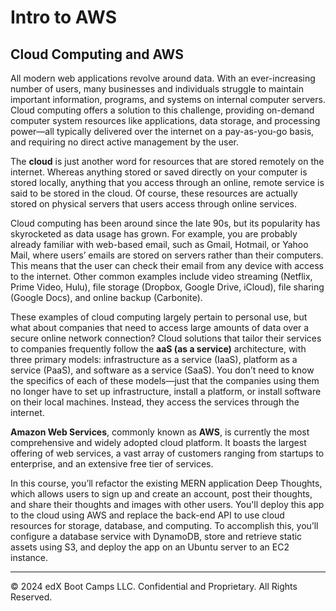 # Intro to AWS

## Cloud Computing and AWS

All modern web applications revolve around data. With an ever-increasing number of users, many businesses and individuals struggle to maintain important information, programs, and systems on internal computer servers. Cloud computing offers a solution to this challenge, providing on-demand computer system resources like applications, data storage, and processing power—all typically delivered over the internet on a pay-as-you-go basis, and requiring no direct active management by the user.

The **cloud** is just another word for resources that are stored remotely on the internet. Whereas anything stored or saved directly on your computer is stored locally, anything that you access through an online, remote service is said to be stored in the cloud. Of course, these resources are actually stored on physical servers that users access through online services.

Cloud computing has been around since the late 90s, but its popularity has skyrocketed as data usage has grown. For example, you are probably already familiar with web-based email, such as Gmail, Hotmail, or Yahoo Mail, where users’ emails are stored on servers rather than their computers. This means that the user can check their email from any device with access to the internet. Other common examples include video streaming (Netflix, Prime Video, Hulu), file storage (Dropbox, Google Drive, iCloud), file sharing (Google Docs), and online backup (Carbonite).

These examples of cloud computing largely pertain to personal use, but what about companies that need to access large amounts of data over a secure online network connection? Cloud solutions that tailor their services to companies frequently follow the **aaS (as a service)** architecture, with three primary models: infrastructure as a service (IaaS), platform as a service (PaaS), and software as a service (SaaS). You don’t need to know the specifics of each of these models—just that the companies using them no longer have to set up infrastructure, install a platform, or install software on their local machines. Instead, they access the services through the internet.

**Amazon Web Services**, commonly known as **AWS**, is currently the most comprehensive and widely adopted cloud platform. It boasts the largest offering of web services, a vast array of customers ranging from startups to enterprise, and an extensive free tier of services.

In this course, you’ll refactor the existing MERN application Deep Thoughts, which allows users to sign up and create an account, post their thoughts, and share their thoughts and images with other users. You'll deploy this app to the cloud using AWS and replace the back-end API to use cloud resources for storage, database, and computing. To accomplish this, you’ll configure a database service with DynamoDB, store and retrieve static assets using S3, and deploy the app on an Ubuntu server to an EC2 instance.

---
© 2024 edX Boot Camps LLC. Confidential and Proprietary. All Rights Reserved.